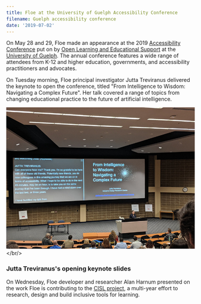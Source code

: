 ```yaml
---
title: Floe at the University of Guelph Accessibility Conference
filename: Guelph accessibility conference
date: '2019-07-02'
---
```

On May 28 and 29, Floe made an appearance at the 2019 [Accessibility Conference](https://opened.uoguelph.ca/accessibility-conference)
put on by [Open Learning and Educational Support](https://opened.uoguelph.ca/)
at the [University of Guelph](https://opened.uoguelph.ca/). The annual conference features a
wide range of attendees from K-12 and higher education, governments, and accessibility practitioners and advocates.

On Tuesday morning, Floe principal investigator Jutta Treviranus delivered the keynote to open the conference,
titled "From Intelligence to Wisdom: Navigating a Complex Future". Her talk covered a range of topics from
changing educational practice to the future of artificial intelligence.

<img src="images/guelph-2019-jt.png" alt="Photograph from a distance of Jutta Treviranus delivering a keynote." /></br/>

### Jutta Treviranus's opening keynote slides

On Wednesday, Floe developer and researcher Alan Harnum presented on the work Floe is contributing to the
[CISL project](2019-02-07-CISL-site-and-demo.html), a multi-year effort to research, design
and build inclusive tools for learning.
